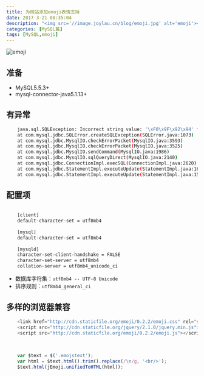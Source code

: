 ```yaml
---
title: 为网站添加emoji表情支持
date: 2017-3-21 08:35:04
description: "<img src='//image.joylau.cn/blog/emoji.jpg' alt='emoji'></br>普通的文字在平常聊天已经是远远不能满足人们的正常需求了，emoji小表情的流行貌似更能表达人们之间用文字无法传达的情感"
categories: [MySQL篇]
tags: [MySQL,emoji]
---
```

<!-- more -->

![emoji](//image.joylau.cn/blog/emoji.jpg)


## 准备
- MySQL5.5.3+
- mysql-connector-java5.1.13+


## 有异常
``` bash
    java.sql.SQLException: Incorrect string value: '\xF0\x9F\x92\x94' for colum n 'name' at row 1 
    at com.mysql.jdbc.SQLError.createSQLException(SQLError.java:1073) 
    at com.mysql.jdbc.MysqlIO.checkErrorPacket(MysqlIO.java:3593) 
    at com.mysql.jdbc.MysqlIO.checkErrorPacket(MysqlIO.java:3525) 
    at com.mysql.jdbc.MysqlIO.sendCommand(MysqlIO.java:1986) 
    at com.mysql.jdbc.MysqlIO.sqlQueryDirect(MysqlIO.java:2140) 
    at com.mysql.jdbc.ConnectionImpl.execSQL(ConnectionImpl.java:2620) 
    at com.mysql.jdbc.StatementImpl.executeUpdate(StatementImpl.java:1662) 
    at com.mysql.jdbc.StatementImpl.executeUpdate(StatementImpl.java:1581)
```


## 配置项
``` bash 
        
    [client]
    default-character-set = utf8mb4
    
    [mysql]
    default-character-set = utf8mb4
    
    [mysqld]
    character-set-client-handshake = FALSE
    character-set-server = utf8mb4
    collation-server = utf8mb4_unicode_ci
```

- 数据库字符集：`utf8mb4 -- UTF-8 Unicode`
- 排序规则：`utf8mb4_general_ci`


## 多样的浏览器兼容
``` javascript
    <link href="http://cdn.staticfile.org/emoji/0.2.2/emoji.css" rel="stylesheet" type="text/css" />
    <script src="http://cdn.staticfile.org/jquery/2.1.0/jquery.min.js"></script>
    <script src="http://cdn.staticfile.org/emoji/0.2.2/emoji.js"></script>
    
    
    
    var $text = $('.emojstext');
    var html = $text.html().trim().replace(/\n/g, '<br/>');
    $text.html(jEmoji.unifiedToHTML(html));
```